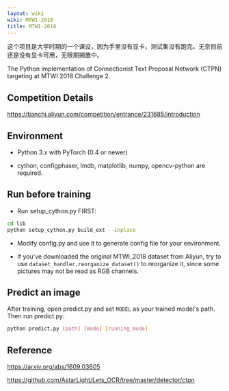 ```yaml
---
layout: wiki
wiki: MTWI-2018
title: MTWI-2018
---
```


这个项目是大学时期的一个课设，因为手里没有显卡，测试集没有跑完。无奈目前还是没有显卡可用，无限期搁置中。

The Python implementation of Connectionist Text Proposal Network (CTPN) targeting at MTWI 2018 Challenge 2.

## Competition Details

https://tianchi.aliyun.com/competition/entrance/231685/introduction

## Environment

* Python 3.x with PyTorch (0.4 or newer)

* cython, configphaser, lmdb, matplotlib, numpy, opencv-python are required.

## Run before training

* Run setup_cython.py FIRST: 

```bash
cd lib
python setup_cython.py build_ext --inplace
```

* Modify config.py and use it to generate config file for your environment.

* If you've downloaded the original MTWI_2018 dataset from Aliyun, try to use `dataset_handler.reorganize_dataset()` to reorganize it, since some pictures may not be read as RGB channels.

## Predict an image

After training, open predict.py and set `MODEL` as your trained model's path. Then run predict.py:

```bash
python predict.py [path] [mode] [running_mode]
```

## Reference

https://arxiv.org/abs/1609.03605

https://github.com/AstarLight/Lets_OCR/tree/master/detector/ctpn